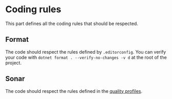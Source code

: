 # Coding rules

This part defines all the coding rules that should be respected.

## Format

The code should respect the rules defined by `.editorconfig`. 
You can verify your code with `dotnet format . --verify-no-changes -v d` at the root of the project.

## Sonar

The code should respect the rules defined in the [quality profiles](https://sonarcloud.io/organizations/vg-amber/quality_profiles).